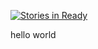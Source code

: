 [![Stories in Ready](https://badge.waffle.io/itooww/itooww.png?label=ready&title=Ready)](https://waffle.io/itooww/itooww)

hello world

